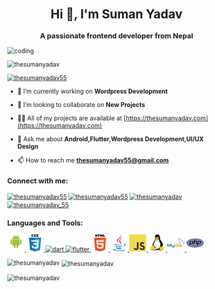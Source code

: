 <h1 align="center">Hi 👋, I'm Suman Yadav</h1>
<h3 align="center">A passionate frontend developer from Nepal</h3>
<img alian="right" alt="coding" width="400" src="https://cdn.dribbble.com/users/1162077/screenshouts/3448914/animation.gif">

<p align="left"> <img src="https://komarev.com/ghpvc/?username=thesumanyadav&label=Profile%20views&color=0e75b6&style=flat" alt="thesumanyadav" /> </p>

<p align="left"> <a href="https://twitter.com/thesumanyadav55" target="blank"><img src="https://img.shields.io/twitter/follow/thesumanyadav55?logo=twitter&style=for-the-badge" alt="thesumanyadav55" /></a> </p>

- 🔭 I’m currently working on **Wordpress Development**

- 👯 I’m looking to collaborate on **New Projects**

- 👨‍💻 All of my projects are available at [https://thesumanyadav.com](https://thesumanyadav.com)

- 💬 Ask me about **Android,Flutter,Wordpress Development,UI/UX Design**

- 📫 How to reach me **thesumanyadav55@gmail.com**

<h3 align="left">Connect with me:</h3>
<p align="left">
<a href="https://twitter.com/thesumanyadav55" target="blank"><img align="center" src="https://raw.githubusercontent.com/rahuldkjain/github-profile-readme-generator/master/src/images/icons/Social/twitter.svg" alt="thesumanyadav55" height="30" width="40" /></a>
<a href="https://linkedin.com/in/thesumanyadav55" target="blank"><img align="center" src="https://raw.githubusercontent.com/rahuldkjain/github-profile-readme-generator/master/src/images/icons/Social/linked-in-alt.svg" alt="thesumanyadav55" height="30" width="40" /></a>
<a href="https://fb.com/thesumanyadav" target="blank"><img align="center" src="https://raw.githubusercontent.com/rahuldkjain/github-profile-readme-generator/master/src/images/icons/Social/facebook.svg" alt="thesumanyadav" height="30" width="40" /></a>
<a href="https://instagram.com/thesumanyadav_55" target="blank"><img align="center" src="https://raw.githubusercontent.com/rahuldkjain/github-profile-readme-generator/master/src/images/icons/Social/instagram.svg" alt="thesumanyadav_55" height="30" width="40" /></a>
</p>

<h3 align="left">Languages and Tools:</h3>
<p align="left"> <a href="https://developer.android.com" target="_blank" rel="noreferrer"> <img src="https://raw.githubusercontent.com/devicons/devicon/master/icons/android/android-original-wordmark.svg" alt="android" width="40" height="40"/> </a> <a href="https://www.w3schools.com/css/" target="_blank" rel="noreferrer"> <img src="https://raw.githubusercontent.com/devicons/devicon/master/icons/css3/css3-original-wordmark.svg" alt="css3" width="40" height="40"/> </a> <a href="https://dart.dev" target="_blank" rel="noreferrer"> <img src="https://www.vectorlogo.zone/logos/dartlang/dartlang-icon.svg" alt="dart" width="40" height="40"/> </a> <a href="https://flutter.dev" target="_blank" rel="noreferrer"> <img src="https://www.vectorlogo.zone/logos/flutterio/flutterio-icon.svg" alt="flutter" width="40" height="40"/> </a> <a href="https://www.w3.org/html/" target="_blank" rel="noreferrer"> <img src="https://raw.githubusercontent.com/devicons/devicon/master/icons/html5/html5-original-wordmark.svg" alt="html5" width="40" height="40"/> </a> <a href="https://www.java.com" target="_blank" rel="noreferrer"> <img src="https://raw.githubusercontent.com/devicons/devicon/master/icons/java/java-original.svg" alt="java" width="40" height="40"/> </a> <a href="https://developer.mozilla.org/en-US/docs/Web/JavaScript" target="_blank" rel="noreferrer"> <img src="https://raw.githubusercontent.com/devicons/devicon/master/icons/javascript/javascript-original.svg" alt="javascript" width="40" height="40"/> </a> <a href="https://www.linux.org/" target="_blank" rel="noreferrer"> <img src="https://raw.githubusercontent.com/devicons/devicon/master/icons/linux/linux-original.svg" alt="linux" width="40" height="40"/> </a> <a href="https://www.mysql.com/" target="_blank" rel="noreferrer"> <img src="https://raw.githubusercontent.com/devicons/devicon/master/icons/mysql/mysql-original-wordmark.svg" alt="mysql" width="40" height="40"/> </a> <a href="https://www.php.net" target="_blank" rel="noreferrer"> <img src="https://raw.githubusercontent.com/devicons/devicon/master/icons/php/php-original.svg" alt="php" width="40" height="40"/> </a> </p>

<p><img align="left" src="https://github-readme-stats.vercel.app/api/top-langs?username=thesumanyadav&show_icons=true&locale=en&layout=compact" alt="thesumanyadav" /></p>

<p>&nbsp;<img align="center" src="https://github-readme-stats.vercel.app/api?username=thesumanyadav&show_icons=true&locale=en" alt="thesumanyadav" /></p>

<p><img align="center" src="https://github-readme-streak-stats.herokuapp.com/?user=thesumanyadav&" alt="thesumanyadav" /></p>
